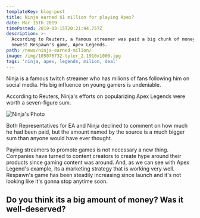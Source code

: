 ```yaml
---
templateKey: blog-post
title: Ninja earned $1 million for playing Apex?
date: Mar 15th 2019
timePosted: 2019-03-15T20:21:44.757Z
description: >-
  According to Reuters, a famous streamer was paid a big chunk of money to play
  newest Respawn's game, Apex Legends.
path: /news/ninja-earned-milion/
image: /img/105076732-tyler_2.1910x1000.jpg
tags: 'ninja, apex, legends, milion, deal'
---
```

Ninja is a famous twitch streamer who has milions of fans following him on social media. His big influence on young gamers is undeniable.

According to Reuters, Ninja's efforts on popularizing Apex Legends were worth a seven-figure sum.

![Ninja's Photo](/img/zdfvdz.jpg)

Both Representatives for EA and Ninja declined to comment on how much he had been paid, but the amount named by the source is a much bigger sum than anyone would have ever thought.

Paying streamers to promote games is not necessary a new thing. Companies have turned to content creators to create hype around their products since gaming content was around. And, as we can see with Apex Legend's example, its a marketing strategy that is working very well. Respawn's game has been steadily increasing since launch and it's not looking like it's gonna stop anytime soon. 

## Do you think its a big amount of money? Was it well-deserved?

